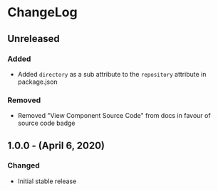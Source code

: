 ChangeLog
=========

Unreleased
----------
### Added
* Added `directory` as a sub attribute to the `repository` attribute in package.json

### Removed
* Removed "View Component Source Code" from docs in favour of source code badge

1.0.0 - (April 6, 2020)
------------------
### Changed
* Initial stable release
